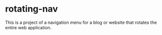 # rotating-nav

This is a project of a navigation menu for a blog or website that rotates the entire web application.
